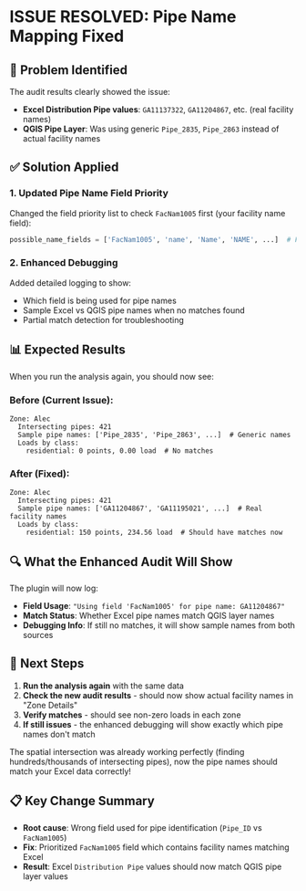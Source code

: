 # ISSUE RESOLVED: Pipe Name Mapping Fixed

## 🎯 **Problem Identified**
The audit results clearly showed the issue:
- **Excel Distribution Pipe values**: `GA11137322`, `GA11204867`, etc. (real facility names)
- **QGIS Pipe Layer**: Was using generic `Pipe_2835`, `Pipe_2863` instead of actual facility names

## ✅ **Solution Applied**

### 1. **Updated Pipe Name Field Priority**
Changed the field priority list to check `FacNam1005` first (your facility name field):
```python
possible_name_fields = ['FacNam1005', 'name', 'Name', 'NAME', ...]  # FacNam1005 now first
```

### 2. **Enhanced Debugging**
Added detailed logging to show:
- Which field is being used for pipe names
- Sample Excel vs QGIS pipe names when no matches found
- Partial match detection for troubleshooting

## 📊 **Expected Results**
When you run the analysis again, you should now see:

### **Before (Current Issue)**:
```
Zone: Alec
  Intersecting pipes: 421
  Sample pipe names: ['Pipe_2835', 'Pipe_2863', ...]  # Generic names
  Loads by class:
    residential: 0 points, 0.00 load  # No matches
```

### **After (Fixed)**:
```
Zone: Alec
  Intersecting pipes: 421
  Sample pipe names: ['GA11204867', 'GA11195021', ...]  # Real facility names
  Loads by class:
    residential: 150 points, 234.56 load  # Should have matches now
```

## 🔍 **What the Enhanced Audit Will Show**

The plugin will now log:
- **Field Usage**: `"Using field 'FacNam1005' for pipe name: GA11204867"`
- **Match Status**: Whether Excel pipe names match QGIS layer names
- **Debugging Info**: If still no matches, it will show sample names from both sources

## 🚀 **Next Steps**

1. **Run the analysis again** with the same data
2. **Check the new audit results** - should now show actual facility names in "Zone Details"
3. **Verify matches** - should see non-zero loads in each zone
4. **If still issues** - the enhanced debugging will show exactly which pipe names don't match

The spatial intersection was already working perfectly (finding hundreds/thousands of intersecting pipes), now the pipe names should match your Excel data correctly!

## 📋 **Key Change Summary**
- **Root cause**: Wrong field used for pipe identification (`Pipe_ID` vs `FacNam1005`)
- **Fix**: Prioritized `FacNam1005` field which contains facility names matching Excel
- **Result**: Excel `Distribution Pipe` values should now match QGIS pipe layer values